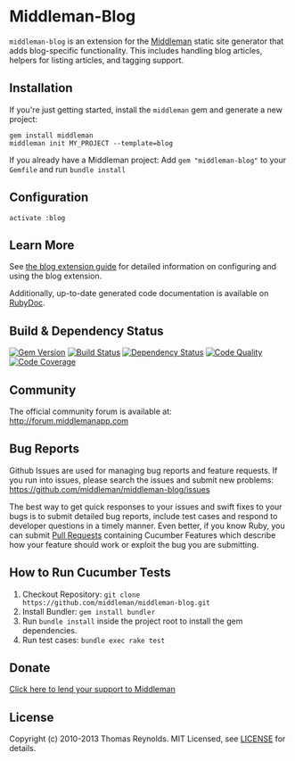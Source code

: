 # Middleman-Blog

`middleman-blog` is an extension for the [Middleman] static site generator that adds blog-specific functionality. This includes handling blog articles, helpers for listing articles, and tagging support.

## Installation

If you're just getting started, install the `middleman` gem and generate a new project:

```
gem install middleman
middleman init MY_PROJECT --template=blog
```

If you already have a Middleman project: Add `gem "middleman-blog"` to your `Gemfile` and run `bundle install`

## Configuration

```
activate :blog
```

## Learn More

See [the blog extension guide](http://middlemanapp.com/basics/blogging/) for detailed information on configuring and using the blog extension.

Additionally, up-to-date generated code documentation is available on [RubyDoc].

## Build & Dependency Status

[![Gem Version](https://badge.fury.io/rb/middleman-blog.svg)][gem]
[![Build Status](https://travis-ci.org/middleman/middleman-blog.svg)][travis]
[![Dependency Status](https://gemnasium.com/middleman/middleman-blog.svg?travis)][gemnasium]
[![Code Quality](https://codeclimate.com/github/middleman/middleman-blog.svg)][codeclimate]
[![Code Coverage](https://coveralls.io/repos/middleman/middleman-blog/badge.svg?branch=master)][coveralls]
## Community

The official community forum is available at: http://forum.middlemanapp.com

## Bug Reports

Github Issues are used for managing bug reports and feature requests. If you run into issues, please search the issues and submit new problems: https://github.com/middleman/middleman-blog/issues

The best way to get quick responses to your issues and swift fixes to your bugs is to submit detailed bug reports, include test cases and respond to developer questions in a timely manner. Even better, if you know Ruby, you can submit [Pull Requests](https://help.github.com/articles/using-pull-requests) containing Cucumber Features which describe how your feature should work or exploit the bug you are submitting.

## How to Run Cucumber Tests

1. Checkout Repository: `git clone https://github.com/middleman/middleman-blog.git`
2. Install Bundler: `gem install bundler`
3. Run `bundle install` inside the project root to install the gem dependencies.
4. Run test cases: `bundle exec rake test`

## Donate

[Click here to lend your support to Middleman](https://spacebox.io/s/4dXbHBorC3)

## License

Copyright (c) 2010-2013 Thomas Reynolds. MIT Licensed, see [LICENSE] for details.

[middleman]: http://middlemanapp.com
[gem]: https://rubygems.org/gems/middleman-blog
[travis]: http://travis-ci.org/middleman/middleman-blog
[gemnasium]: https://gemnasium.com/middleman/middleman-blog
[codeclimate]: https://codeclimate.com/github/middleman/middleman-blog
[coveralls]: https://coveralls.io/r/middleman/middleman-blog
[rubydoc]: http://rubydoc.info/github/middleman/middleman-blog
[LICENSE]: https://github.com/middleman/middleman-blog/blob/master/LICENSE.md
